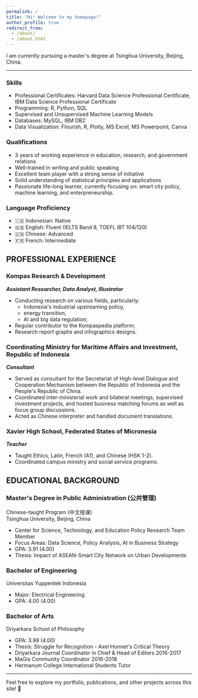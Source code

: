 ```yaml
---
permalink: /
title: "Hi! Welcome to my homepage!"
author_profile: true
redirect_from: 
  - /about/
  - /about.html
---
```


I am currently pursuing a master's degree at Tsinghua University, Beijing, China.

---
### Skills
- Professional Certificates: Harvard Data Science Professional Certificate, IBM Data Science Professional Certificate
- Programming: R, Python, SQL
- Supervised and Unsupervised Machine Learning Models
- Databases: MySQL, IBM DB2
- Data Visualization: Flourish, R, Plotly, MS Excel, MS Powerpoint, Canva 

### Qualifications
- 3 years of working experience in education, research, and government relations  
- Well-trained in writing and public speaking 
- Excellent team player with a strong sense of initiative   
- Solid understanding of statistical principles and applications
- Passionate life-long learner, currently focusing on: smart city policy, machine learning, and enterpreneurship. 

### Language Proficiency
- 🇮🇩 Indonesian: Native  
- 🇬🇧 English: Fluent (IELTS Band 8, TOEFL iBT 104/120)  
- 🇨🇳 Chinese: Advanced  
- 🇫🇷 French: Intermediate 

## PROFESSIONAL EXPERIENCE

### Kompas Research & Development 
***Assistant Researcher, Data Analyst, Illustrator***
- Conducting research on various fields, particularly:  
  - Indonesia's industrial upstreaming policy, <br/>
  - energy transition, <br/>
  - AI and big data regulation; <br/>
- Regular contributor to the Kompaspedia platform;  
- Research report graphs and infographics designs.

### Coordinating Ministry for Maritime Affairs and Investment, Republic of Indonesia 
***Consultant***
- Served as consultant for the Secretariat of High-level Dialogue and Cooperation Mechanism between the Republic of Indonesia and the People's Republic of China.  
- Coordinated inter-ministerial work and bilateral meetings, supervised investment projects, and hosted business matching forums as well as focus group discussions.  
- Acted as Chinese interpreter and handled document translations.

### Xavier High School, Federated States of Micronesia
***Teacher***
- Taught Ethics, Latin, French (A1), and Chinese (HSK 1-2).  
- Coordinated campus ministry and social service programs.

## EDUCATIONAL BACKGROUND
### Master's Degree in Public Administration (公共管理)
Chinese-taught Program (中文授课) <br/>
Tsinghua University, Beijing, China <br/>
- Center for Science, Technology, and Education Policy Research Team Member
- Focus Areas: Data Science, Policy Analysis, AI in Business Strategy
- GPA: 3.91 (4.00)
- Thesis: Impact of ASEAN-Smart City Network on Urban Developments

### Bachelor of Engineering 
Universitas Yuppentek Indonesia
- Major: Electrical Engineering
- GPA: 4.00 (4.00)

### Bachelor of Arts 
Driyarkara School of Philosophy
- GPA: 3.99 (4.00)
- Thesis: Struggle for Recognition - Axel Honnet's Critical Theory
- Driyarkara Journal Coordinator in Chief & Head of Editors 2016-2017
- MaGis Community Coordinator 2016-2018 
- Hermanum College International Students Tutor

---

Feel free to explore my portfolio, publications, and other projects across this site! 🌟

